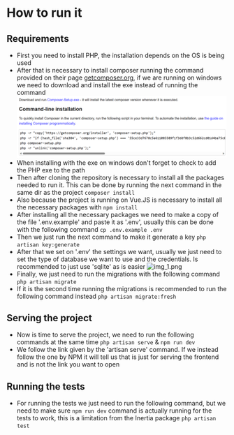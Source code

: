 # How to run it

## Requirements

* First you need to install PHP, the installation depends on the OS is being used
* After that is necessary to install composer running the command provided on their page [getcomposer.org](https://getcomposer.org/download/), if we are running on windows we need to download and install the exe instead of running the command ![img_2.png](img_2.png)
* When installing with the exe on windows don't forget to check to add the PHP exe to the path
* Then after cloning the repository is necessary to install all the packages needed to run it. This can be done by running the next command in the same dir as the project
``composer install``
* Also because the project is running on Vue.JS is necessary to install all the necessary packages with
``npm install``
* After installing all the necessary packages we need to make a copy of the file '.env.example' and paste it as '.env', usually this can be done with the following command
``cp .env.example .env``
* Then we just run the next command to make it generate a key
``php artisan key:generate``
* After that we set on '.env' the settings we want, usually we just need to set the type of database we want to use and the credentials. Is recommended to just use 'sqlite' as is easier
![img_1.png](img.png)
* Finally, we just need to run the migrations with the following command
``php artisan migrate``
* If it is the second time running the migrations is recommended to run the following command instead
``php artisan migrate:fresh``

## Serving the project

* Now is time to serve the project, we need to run the following commands at the same time
``php artisan serve`` & ``npm run dev``
* We follow the link given by the 'artisan serve' command. If we instead follow the one by NPM it will tell us that is just for serving the frontend and is not the link you want to open

## Running the tests

* For running the tests we just need to run the following command, but we need to make sure ``npm run dev`` command is actually running for the tests to work, this is a limitation from the Inertia package
``php artisan test``
